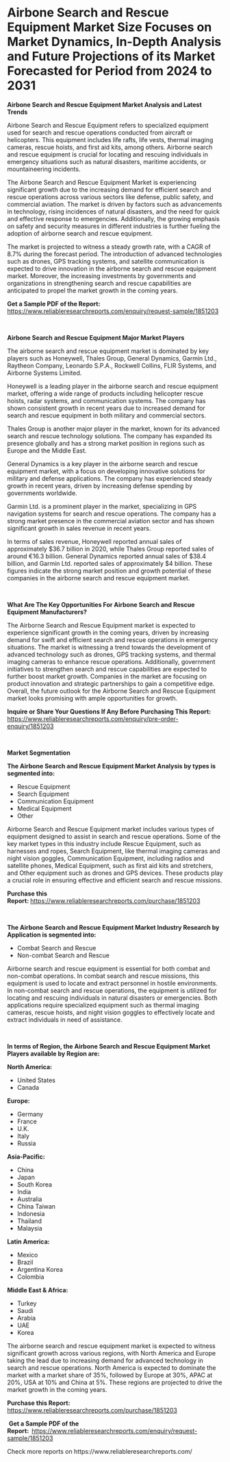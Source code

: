 <p><h1>Airbone Search and Rescue Equipment Market Size Focuses on Market Dynamics, In-Depth Analysis and Future Projections of its Market Forecasted for Period from 2024 to 2031</h1></p><p><strong>Airbone Search and Rescue Equipment Market Analysis and Latest Trends</strong></p>
<p><p>Airbone Search and Rescue Equipment refers to specialized equipment used for search and rescue operations conducted from aircraft or helicopters. This equipment includes life rafts, life vests, thermal imaging cameras, rescue hoists, and first aid kits, among others. Airborne search and rescue equipment is crucial for locating and rescuing individuals in emergency situations such as natural disasters, maritime accidents, or mountaineering incidents.</p><p>The Airbone Search and Rescue Equipment Market is experiencing significant growth due to the increasing demand for efficient search and rescue operations across various sectors like defense, public safety, and commercial aviation. The market is driven by factors such as advancements in technology, rising incidences of natural disasters, and the need for quick and effective response to emergencies. Additionally, the growing emphasis on safety and security measures in different industries is further fueling the adoption of airborne search and rescue equipment.</p><p>The market is projected to witness a steady growth rate, with a CAGR of 8.7% during the forecast period. The introduction of advanced technologies such as drones, GPS tracking systems, and satellite communication is expected to drive innovation in the airborne search and rescue equipment market. Moreover, the increasing investments by governments and organizations in strengthening search and rescue capabilities are anticipated to propel the market growth in the coming years.</p></p>
<p><strong>Get a Sample PDF of the Report:&nbsp;</strong> <a href="https://www.reliableresearchreports.com/enquiry/request-sample/1851203">https://www.reliableresearchreports.com/enquiry/request-sample/1851203</a></p>
<p>&nbsp;</p>
<p><strong>Airbone Search and Rescue Equipment Major Market Players</strong></p>
<p><p>The airborne search and rescue equipment market is dominated by key players such as Honeywell, Thales Group, General Dynamics, Garmin Ltd., Raytheon Company, Leonardo S.P.A., Rockwell Collins, FLIR Systems, and Airborne Systems Limited.</p><p>Honeywell is a leading player in the airborne search and rescue equipment market, offering a wide range of products including helicopter rescue hoists, radar systems, and communication systems. The company has shown consistent growth in recent years due to increased demand for search and rescue equipment in both military and commercial sectors.</p><p>Thales Group is another major player in the market, known for its advanced search and rescue technology solutions. The company has expanded its presence globally and has a strong market position in regions such as Europe and the Middle East.</p><p>General Dynamics is a key player in the airborne search and rescue equipment market, with a focus on developing innovative solutions for military and defense applications. The company has experienced steady growth in recent years, driven by increasing defense spending by governments worldwide.</p><p>Garmin Ltd. is a prominent player in the market, specializing in GPS navigation systems for search and rescue operations. The company has a strong market presence in the commercial aviation sector and has shown significant growth in sales revenue in recent years.</p><p>In terms of sales revenue, Honeywell reported annual sales of approximately $36.7 billion in 2020, while Thales Group reported sales of around €16.3 billion. General Dynamics reported annual sales of $38.4 billion, and Garmin Ltd. reported sales of approximately $4 billion. These figures indicate the strong market position and growth potential of these companies in the airborne search and rescue equipment market.</p></p>
<p>&nbsp;</p>
<p><strong>What Are The Key Opportunities For Airbone Search and Rescue Equipment Manufacturers?</strong></p>
<p><p>The Airborne Search and Rescue Equipment market is expected to experience significant growth in the coming years, driven by increasing demand for swift and efficient search and rescue operations in emergency situations. The market is witnessing a trend towards the development of advanced technology such as drones, GPS tracking systems, and thermal imaging cameras to enhance rescue operations. Additionally, government initiatives to strengthen search and rescue capabilities are expected to further boost market growth. Companies in the market are focusing on product innovation and strategic partnerships to gain a competitive edge. Overall, the future outlook for the Airborne Search and Rescue Equipment market looks promising with ample opportunities for growth.</p></p>
<p><strong>Inquire or Share Your Questions If Any Before Purchasing This Report:</strong> <a href="https://www.reliableresearchreports.com/enquiry/pre-order-enquiry/1851203">https://www.reliableresearchreports.com/enquiry/pre-order-enquiry/1851203</a></p>
<p>&nbsp;</p>
<p><strong>Market Segmentation</strong></p>
<p><strong>The Airbone Search and Rescue Equipment Market Analysis by types is segmented into:</strong></p>
<p><ul><li>Rescue Equipment</li><li>Search Equipment</li><li>Communication Equipment</li><li>Medical Equipment</li><li>Other</li></ul></p>
<p><p>Airborne Search and Rescue Equipment market includes various types of equipment designed to assist in search and rescue operations. Some of the key market types in this industry include Rescue Equipment, such as harnesses and ropes, Search Equipment, like thermal imaging cameras and night vision goggles, Communication Equipment, including radios and satellite phones, Medical Equipment, such as first aid kits and stretchers, and Other equipment such as drones and GPS devices. These products play a crucial role in ensuring effective and efficient search and rescue missions.</p></p>
<p><strong>Purchase this Report:&nbsp;</strong><a href="https://www.reliableresearchreports.com/purchase/1851203">https://www.reliableresearchreports.com/purchase/1851203</a></p>
<p>&nbsp;</p>
<p><strong>The Airbone Search and Rescue Equipment Market Industry Research by Application is segmented into:</strong></p>
<p><ul><li>Combat Search and Rescue</li><li>Non-combat Search and Rescue</li></ul></p>
<p><p>Airborne search and rescue equipment is essential for both combat and non-combat operations. In combat search and rescue missions, this equipment is used to locate and extract personnel in hostile environments. In non-combat search and rescue operations, the equipment is utilized for locating and rescuing individuals in natural disasters or emergencies. Both applications require specialized equipment such as thermal imaging cameras, rescue hoists, and night vision goggles to effectively locate and extract individuals in need of assistance.</p></p>
<p>&nbsp;</p>
<p><strong>In terms of Region, the Airbone Search and Rescue Equipment Market Players available by Region are:</strong></p>
<p>
    <p> <strong> North America: </strong>
        <ul>
            <li>United States</li>
            <li>Canada</li>
        </ul>
        </p> 
    <p> <strong> Europe: </strong>
        <ul>
            <li>Germany</li>
            <li>France</li>
            <li>U.K.</li>
            <li>Italy</li>
            <li>Russia</li>
        </ul>
        </p> 
    <p> <strong> Asia-Pacific: </strong>
        <ul>
            <li>China</li>
            <li>Japan</li>
            <li>South Korea</li>
            <li>India</li>
            <li>Australia</li>
            <li>China Taiwan</li>
            <li>Indonesia</li>
            <li>Thailand</li>
            <li>Malaysia</li>
        </ul>
        </p> 
    <p> <strong> Latin America: </strong>
        <ul>
            <li>Mexico</li>
            <li>Brazil</li>
            <li>Argentina Korea</li>
            <li>Colombia</li>
        </ul>
        </p> 
    <p> <strong> Middle East & Africa: </strong>
        <ul>
            <li>Turkey</li>
            <li>Saudi</li>
            <li>Arabia</li>
            <li>UAE</li>
            <li>Korea</li>
        </ul>
    </p>
    </p>
<p><p>The airborne search and rescue equipment market is expected to witness significant growth across various regions, with North America and Europe taking the lead due to increasing demand for advanced technology in search and rescue operations. North America is expected to dominate the market with a market share of 35%, followed by Europe at 30%, APAC at 20%, USA at 10% and China at 5%. These regions are projected to drive the market growth in the coming years.</p></p>
<p><strong>Purchase this Report: </strong><a href="https://www.reliableresearchreports.com/purchase/1851203">https://www.reliableresearchreports.com/purchase/1851203</a></p>
<p>&nbsp;<strong>Get a Sample PDF of the Report:&nbsp;&nbsp;</strong><a href="https://www.reliableresearchreports.com/enquiry/request-sample/1851203">https://www.reliableresearchreports.com/enquiry/request-sample/1851203</a></p>
<p><strong></strong></p>
<p>Check more reports on https://www.reliableresearchreports.com/</p>